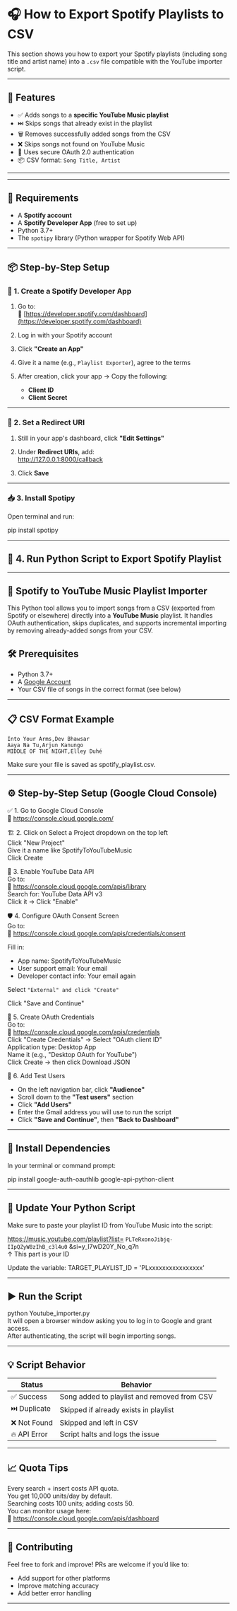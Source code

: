 # 🎧 How to Export Spotify Playlists to CSV

This section shows you how to export your Spotify playlists (including song title and artist name) into a `.csv` file compatible with the YouTube importer script.

---

## 🚀 Features

- ✅ Adds songs to a **specific YouTube Music playlist**
- ⏭️ Skips songs that already exist in the playlist
- 🗑️ Removes successfully added songs from the CSV
- ❌ Skips songs not found on YouTube Music
- 🔐 Uses secure OAuth 2.0 authentication
- 📦 CSV format: `Song Title, Artist`

---


---

## 🧰 Requirements

- A **Spotify account**
- A **Spotify Developer App** (free to set up)
- Python 3.7+
- The `spotipy` library (Python wrapper for Spotify Web API)

---

## 📦 Step-by-Step Setup

### 🔐 1. Create a Spotify Developer App

1. Go to:  
   🔗 [https://developer.spotify.com/dashboard](https://developer.spotify.com/dashboard)

2. Log in with your Spotify account

3. Click **"Create an App"**

4. Give it a name (e.g., `Playlist Exporter`), agree to the terms

5. After creation, click your app → Copy the following:
   - **Client ID**
   - **Client Secret**

---

### 🧪 2. Set a Redirect URI

1. Still in your app's dashboard, click **"Edit Settings"**

2. Under **Redirect URIs**, add:  
   http://127.0.0.1:8000/callback

3. Click **Save**

---

### 📥 3. Install Spotipy

Open terminal and run:

pip install spotipy

---

## 🧾 4. Run Python Script to Export Spotify Playlist

---

## 🎵 Spotify to YouTube Music Playlist Importer

This Python tool allows you to import songs from a CSV (exported from Spotify or elsewhere) directly into a **YouTube Music** playlist. It handles OAuth authentication, skips duplicates, and supports incremental importing by removing already-added songs from your CSV.


## 🛠 Prerequisites

- Python 3.7+
- A [Google Account](https://accounts.google.com/)
- Your CSV file of songs in the correct format (see below)

---

## 📋 CSV Format Example

```csv
Into Your Arms,Dev Bhawsar
Aaya Na Tu,Arjun Kanungo
MIDDLE OF THE NIGHT,Elley Duhé
```
Make sure your file is saved as spotify_playlist.csv.

---

## ⚙️ Step-by-Step Setup (Google Cloud Console)

✅ 1. Go to Google Cloud Console  
🔗 https://console.cloud.google.com/

🏗️ 2. Click on Select a Project dropdown on the top left  
Click "New Project"  
Give it a name like SpotifyToYouTubeMusic  
Click Create  

📡 3. Enable YouTube Data API  
Go to:  
🔗 https://console.cloud.google.com/apis/library  
Search for: YouTube Data API v3  
Click it → Click "Enable"  

🛡️ 4. Configure OAuth Consent Screen  
Go to:  
🔗 https://console.cloud.google.com/apis/credentials/consent  

Fill in:  
- App name: SpotifyToYouTubeMusic  
- User support email: Your email  
- Developer contact info: Your email again  

Select `"External" and click "Create"`

Click "Save and Continue" 

🔑 5. Create OAuth Credentials  
Go to:  
🔗 https://console.cloud.google.com/apis/credentials  
Click "Create Credentials" → Select "OAuth client ID"  
Application type: Desktop App  
Name it (e.g., "Desktop OAuth for YouTube")  
Click Create → then click Download JSON   

👤 6. Add Test Users
- On the left navigation bar, click **"Audience"**  
- Scroll down to the **"Test users"** section  
- Click **"Add Users"**  
- Enter the Gmail address you will use to run the script  
- Click **"Save and Continue"**, then **"Back to Dashboard"**




---

## 🧪 Install Dependencies

In your terminal or command prompt:

pip install google-auth-oauthlib google-api-python-client

---

## 📝 Update Your Python Script

Make sure to paste your playlist ID from YouTube Music into the script:

https://music.youtube.com/playlist?list=   `PLTeRxonoJibjq-IIpQZyW8zIhB_c3l4u0`  &si=y_I7wD20Y_No_q7n  
                                           ↑ This part is your ID
 
Update the variable:
TARGET_PLAYLIST_ID = 'PLxxxxxxxxxxxxxxxx'

---

## ▶️ Run the Script

python Youtube_importer.py  
It will open a browser window asking you to log in to Google and grant access.  
After authenticating, the script will begin importing songs.

---

## 💡 Script Behavior

| Status       | Behavior                                      |
|--------------|-----------------------------------------------|
| ✅ Success   | Song added to playlist and removed from CSV   |
| ⏭️ Duplicate  | Skipped if already exists in playlist         |
| ❌ Not Found | Skipped and left in CSV                       |
| 🔥 API Error | Script halts and logs the issue               |

---

## 📈 Quota Tips

Every search + insert costs API quota.  
You get 10,000 units/day by default.  
Searching costs 100 units; adding costs 50.  
You can monitor usage here:  
🔗 https://console.cloud.google.com/apis/dashboard

---

## 🤝 Contributing

Feel free to fork and improve! PRs are welcome if you’d like to:

- Add support for other platforms
- Improve matching accuracy
- Add better error handling

---